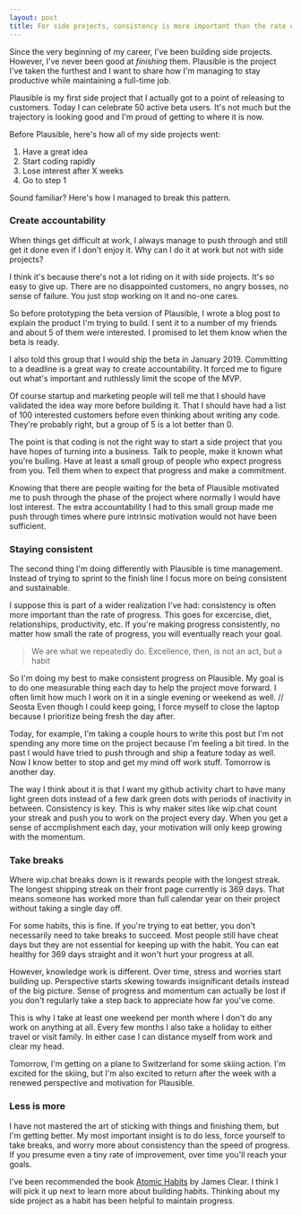 ```yaml
---
layout: post
title: For side projects, consistency is more important than the rate of progress
---
```


Since the very beginning of my career, I've been building side projects. However,
I've never been good at _finishing_ them. Plausible is the project I've taken the furthest and
I want to share how I'm managing to stay productive while maintaining a full-time job.

Plausible is my first side project that I actually got to a point of releasing to
customers. Today I can celebrate 50 active beta users. It's not much but the trajectory
is looking good and I'm proud of getting to where it is now.

Before Plausible, here's how all of my side projects went:

1. Have a great idea
2. Start coding rapidly
3. Lose interest after X weeks
4. Go to step 1

Sound familiar? Here's how I managed to break this pattern.

### Create accountability

When things get difficult at work, I always manage to push through and still get it done even if I don't enjoy it.
Why can I do it at work but not with side projects?

I think it's because there's not a lot riding
on it with side projects. It's so easy to give up. There are no disappointed customers, no
angry bosses, no sense of failure. You just stop working on it and no-one cares.

So before prototyping the beta version of Plausible, I wrote a blog post to explain the product
I'm trying to build. I sent it to a number of my friends and about 5 of them were interested.
I promised to let them know when the beta is ready.

I also told this group that I would ship the beta in January 2019. Committing
to a deadline is a great way to create accountability. It forced me to
figure out what's important and ruthlessly limit the scope of the MVP.

Of course startup and marketing people will tell me that I should have validated
the idea way more before building it. That I should have had a list of 100 interested customers before
even thinking about writing any code. They're probably right, but a group of 5 is a lot better than 0.

The point is that coding is not the right way to start a side project that you have hopes of turning into a business.
Talk to people, make it known what you're builing. Have at least a small group of people who
expect progress from you. Tell them when to expect that progress and make a commitment.

Knowing that there are people waiting for the beta of Plausible motivated me to push
through the phase of the project where normally I would have lost interest. The
extra accountability I had to this small group made me push through
times where pure intrinsic motivation would not have been sufficient.

### Staying consistent

The second thing I'm doing differently with Plausible is time management. Instead
of trying to sprint to the finish line I focus more on being consistent and sustainable.

I suppose this is part of a wider realization I've had: consistency is often more important
than the rate of progress. This goes for excercise, diet, relationships, productivity, etc.
If you're making progress consistently, no matter how small the rate of progress, you will eventually
reach your goal.

> We are what we repeatedly do. Excellence, then, is not an act, but a habit

So I'm doing my best to make consistent progress on Plausible.
My goal is to do one measurable thing each day to help the project move forward.
I often limit how much I work on it in a single evening or weekend as well. // Seosta
Even though I could keep going, I force myself to close the laptop because I
prioritize being fresh the day after.

Today, for example, I'm taking a couple hours to write this post but I'm not spending
any more time on the project because I'm feeling a bit tired. In the past I would have tried to
push through and ship a feature today as well. Now I know better to stop and
get my mind off work stuff. Tomorrow is another day.

The way I think about it is that I want my github activity chart to have many light green dots
instead of a few dark green dots with periods of inactivity in between. Consistency is key.
This is why maker sites like wip.chat count your streak and push you to work on the project
every day. When you get a sense of accmplishment each day, your motivation will only keep growing
with the momentum.

### Take breaks

Where wip.chat breaks down is it rewards people with the longest streak. The longest shipping streak
on their front page currently is 369 days. That means someone has worked more than full calendar year
on their project without taking a single day off.

For some habits, this is fine. If you're trying to eat better, you don't necessarily need to take
breaks to succeed. Most people still have cheat days but they are not essential
for keeping up with the habit. You can eat healthy for 369 days straight and it won't hurt
your progress at all.

However, knowledge work is different. Over time, stress and worries start building up.
Perspective starts skewing towards insignificant details instead of the big picture. Sense
of progress and momentum can actually be lost if you don't regularly take a step back
to appreciate how far you've come.

This is why I take at least one weekend per month where I don't do any work on anything at all.
Every few months I also take a holiday to either travel or visit family. In either case I can
distance myself from work and clear my head.

Tomorrow, I'm getting on a plane to Switzerland for some skiing action. I'm excited for the skiing,
but I'm also excited to return after the week with a renewed perspective and motivation for Plausible.

### Less is more

I have not mastered the art of sticking with things and finishing them, but I'm getting better.
My most important insight is to do less, force yourself to take breaks, and worry more about
consistency than the speed of progress. If you presume even a tiny rate of improvement, over time
you'll reach your goals.

I've been recommended the book [Atomic Habits](https://jamesclear.com/atomic-habits) by James Clear.
I think I will pick it up next to learn more about building habits. Thinking about my side project
as a habit has been helpful to maintain progress.
